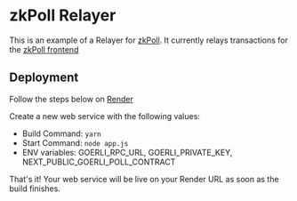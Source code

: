 # zkPoll Relayer

This is an example of a Relayer for [zkPoll](https://github.com/daryakaviani/priv-poll). It currently relays transactions for the [zkPoll frontend](https://zkpoll.xyz)

## Deployment

Follow the steps below on [Render](https://onrender.com)

Create a new web service with the following values:
  * Build Command: `yarn`
  * Start Command: `node app.js`
  * ENV variables: GOERLI_RPC_URL, GOERLI_PRIVATE_KEY, NEXT_PUBLIC_GOERLI_POLL_CONTRACT

That's it! Your web service will be live on your Render URL as soon as the build finishes.
